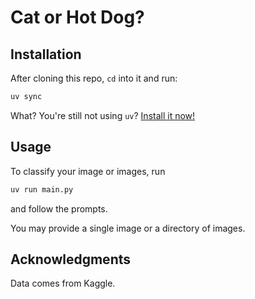 
# Cat or Hot Dog?

## Installation

After cloning this repo, `cd` into it and run:

```sh
uv sync
```

What? You're still not using `uv`? [Install it now!](https://docs.astral.sh/uv/)

## Usage

To classify your image or images, run

```sh
uv run main.py
```

and follow the prompts.

You may provide a single image or a directory of images.

## Acknowledgments

Data comes from Kaggle.
